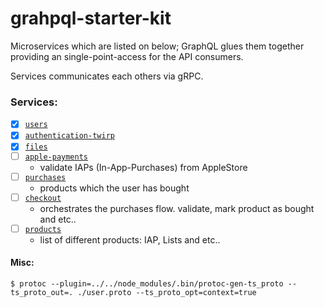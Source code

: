 # grahpql-starter-kit

Microservices which are listed on below; GraphQL glues them together providing an single-point-access for the API consumers.

Services communicates each others via gRPC.

### Services:

- [x] [`users`](https://github.com/pepeunlimited/users)
- [x] [`authentication-twirp`](https://github.com/pepeunlimited/authentication-twirp)
- [x] [`files`](https://github.com/pepeunlimited/files)
- [ ] [`apple-payments`](https://github.com/pepeunlimited/apple-payments)
    -   validate IAPs (In-App-Purchases) from AppleStore
- [ ] [`purchases`](https://github.com/pepeunlimited/purchases)
    -   products which the user has bought
- [ ] [`checkout`](https://github.com/pepeunlimited/checkout)
    -   orchestrates the purchases flow. validate, mark product as bought and etc.. 
- [ ] [`products`](https://github.com/pepeunlimited/products)               
    -   list of different products: IAP, Lists and etc..
    
#### Misc:

```
$ protoc --plugin=../../node_modules/.bin/protoc-gen-ts_proto --ts_proto_out=. ./user.proto --ts_proto_opt=context=true
```